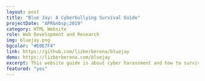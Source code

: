 ```yaml
---
layout: post
title: "Blue Jay: A Cyberbullying Survival Guide"
projectDate: "APR&nbsp;2019"
category: HTML Website
role: Web Development and Research
img: bluejay.png
bgcolor: "#E0E7F4"
link: https://github.com/lizberberena/bluejay
demo: https://lizberberena.com/bluejay
excerpt: This website guide is about cyber harassment and how to survive it, including helpful resources and the stories of some notable victims. I took inspiration from the design of the Kiwi Farms forum, a site infamously known as "the Web’s biggest community of stalkers".
featured: "yes" 
---
```

